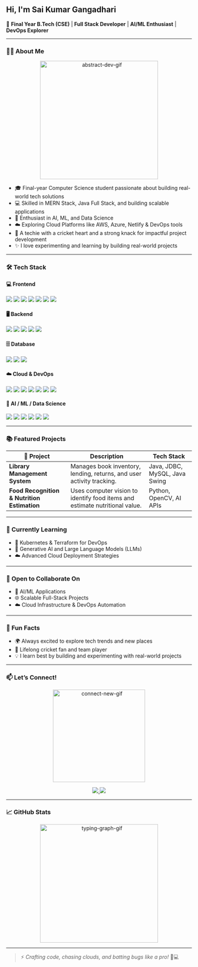 ## &#x20;Hi, I'm Sai Kumar Gangadhari

🚀 **Final Year B.Tech (CSE)** | **Full Stack Developer** | **AI/ML Enthusiast** | **DevOps Explorer**

---

### 🧑‍💻 About Me

<p align="center">
  <img src="https://media.giphy.com/media/v1.Y2lkPTc5MGI3NjExdjVyZXZoN2lyMWRoaTZnNWhtdGZ6dW9sb3FpZ3cxbWd0Z2t6eHFiayZlcD12MV9naWZzX3NlYXJjaCZjdD1n/LMt9638dO8dftAjtco/giphy.gif" width="320" alt="abstract-dev-gif">
</p>

* 🎓 Final-year Computer Science student passionate about building real-world tech solutions
* 💻 Skilled in MERN Stack, Java Full Stack, and building scalable applications
* 🤖 Enthusiast in AI, ML, and Data Science
* ☁️ Exploring Cloud Platforms like AWS, Azure, Netlify & DevOps tools
* 🏏 A techie with a cricket heart and a strong knack for impactful project development
* ✨ I love experimenting and learning by building real-world projects

---

### 🛠️ Tech Stack

#### 💻 Frontend

<p align="left">
  <img src="https://img.shields.io/badge/HTML5-E34F26?style=flat&logo=html5&logoColor=white"/>
  <img src="https://img.shields.io/badge/CSS3-1572B6?style=flat&logo=css3&logoColor=white"/>
  <img src="https://img.shields.io/badge/JavaScript-F7DF1E?style=flat&logo=javascript&logoColor=black"/>
  <img src="https://img.shields.io/badge/React-61DAFB?style=flat&logo=react&logoColor=black"/>
  <img src="https://img.shields.io/badge/React_Native-20232A?style=flat&logo=react&logoColor=61DAFB"/>
  <img src="https://img.shields.io/badge/Tailwind_CSS-38B2AC?style=flat&logo=tailwind-css&logoColor=white"/>
  <img src="https://img.shields.io/badge/Bootstrap-563D7C?style=flat&logo=bootstrap&logoColor=white"/>
</p>

#### 🖥 Backend

<p align="left">
  <img src="https://img.shields.io/badge/Node.js-339933?style=flat&logo=node.js&logoColor=white"/>
  <img src="https://img.shields.io/badge/Express.js-000000?style=flat&logo=express&logoColor=white"/>
  <img src="https://img.shields.io/badge/Java-007396?style=flat&logo=java&logoColor=white"/>
  <img src="https://img.shields.io/badge/Spring_Boot-6DB33F?style=flat&logo=spring-boot&logoColor=white"/>
  <img src="https://img.shields.io/badge/Flask-000000?style=flat&logo=flask&logoColor=white"/>
</p>

#### 🗄️ Database

<p align="left">
  <img src="https://img.shields.io/badge/MongoDB-47A248?style=flat&logo=mongodb&logoColor=white"/>
  <img src="https://img.shields.io/badge/MySQL-4479A1?style=flat&logo=mysql&logoColor=white"/>
  <img src="https://img.shields.io/badge/Firebase-FFCA28?style=flat&logo=firebase&logoColor=black"/>
</p>

#### ☁️ Cloud & DevOps

<p align="left">
  <img src="https://img.shields.io/badge/AWS-232F3E?style=flat&logo=amazon-aws&logoColor=white"/>
  <img src="https://img.shields.io/badge/Azure-0078D4?style=flat&logo=microsoft-azure&logoColor=white"/>
  <img src="https://img.shields.io/badge/Netlify-00C7B7?style=flat&logo=netlify&logoColor=white"/>
  <img src="https://img.shields.io/badge/Git-F05032?style=flat&logo=git&logoColor=white"/>
  <img src="https://img.shields.io/badge/GitHub-181717?style=flat&logo=github&logoColor=white"/>
  <img src="https://img.shields.io/badge/Jenkins-D24939?style=flat&logo=jenkins&logoColor=white"/>
  <img src="https://img.shields.io/badge/Docker-2496ED?style=flat&logo=docker&logoColor=white"/>
</p>

#### 🧠 AI / ML / Data Science

<p align="left">
  <img src="https://img.shields.io/badge/Python-3776AB?style=flat&logo=python&logoColor=white"/>
  <img src="https://img.shields.io/badge/Pandas-150458?style=flat&logo=pandas&logoColor=white"/>
  <img src="https://img.shields.io/badge/Numpy-013243?style=flat&logo=numpy&logoColor=white"/>
  <img src="https://img.shields.io/badge/TensorFlow-FF6F00?style=flat&logo=tensorflow&logoColor=white"/>
  <img src="https://img.shields.io/badge/Scikit_Learn-F7931E?style=flat&logo=scikit-learn&logoColor=white"/>
  <img src="https://img.shields.io/badge/OpenCV-5C3EE8?style=flat&logo=opencv&logoColor=white"/>
</p>

---

### 📚 Featured Projects

| 🧠 Project                                  | Description                                                                 | Tech Stack                    |
| ------------------------------------------- | --------------------------------------------------------------------------- | ----------------------------- |
| **Library Management System**               | Manages book inventory, lending, returns, and user activity tracking.       | Java, JDBC, MySQL, Java Swing |
| **Food Recognition & Nutrition Estimation** | Uses computer vision to identify food items and estimate nutritional value. | Python, OpenCV, AI APIs       |

---

### 🎯 Currently Learning

* 🚀 Kubernetes & Terraform for DevOps
* 🧠 Generative AI and Large Language Models (LLMs)
* ☁️ Advanced Cloud Deployment Strategies

---

### 🤝 Open to Collaborate On

* 🤖 AI/ML Applications
* 🌐 Scalable Full-Stack Projects
* ☁️ Cloud Infrastructure & DevOps Automation

---

### 🌟 Fun Facts

* 🌍 Always excited to explore tech trends and new places
* 🏏 Lifelong cricket fan and team player
* 💡 I learn best by building and experimenting with real-world projects

---

### 📫 Let’s Connect!

<p align="center">
  <img src="https://media.giphy.com/media/v1.Y2lkPTc5MGI3NjExeG5iNGRzOGhoZnV2em8zZXo1YjZrcTVqZmpuM2UzZWVtOHB2azcwYSZlcD12MV9naWZzX3NlYXJjaCZjdD1n/3o6Zt481isNVuQI1l6/giphy.gif" width="250" alt="connect-new-gif">
</p>

<p align="center">
  <a href="https://www.linkedin.com/in/saikumargangadhari/" target="_blank">
    <img src="https://img.shields.io/badge/LinkedIn-blue?style=for-the-badge&logo=linkedin&logoColor=white"/>
  </a>
  <a href="https://github.com/saikumargangadhari" target="_blank">
    <img src="https://img.shields.io/badge/GitHub-black?style=for-the-badge&logo=github&logoColor=white"/>
  </a>
</p>

---

### 📈 GitHub Stats

<p align="center">
  <img src="https://media.giphy.com/media/v1.Y2lkPTc5MGI3NjExcWczZXg4Y2xraGV2c3FybjN2bGVkZWdycmk4bzF5YWR3NGI2aWllNCZlcD12MV9naWZzX3NlYXJjaCZjdD1n/h408T6Y5GfmXBKW62l/giphy.gif" width="320" alt="typing-graph-gif">
</p>

---

> ⚡ *Crafting code, chasing clouds, and batting bugs like a pro!* 🏏💻
